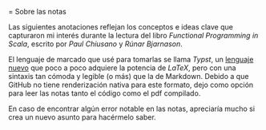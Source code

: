 = Sobre las notas

Las siguientes anotaciones reflejan los conceptos e ideas clave que capturaron mi interés durante la lectura del libro *Functional Programming in Scala*, escrito por  *Paul Chiusano* y *Rúnar Bjarnason*.

El lenguaje de marcado que usé para tomarlas se llama *Typst*, un [lenguaje nuevo](https://typst.app/docs/) que poco a poco adquiere la potencia de *LaTeX*, pero con una sintaxis tan cómoda y legible (o más) que la de Markdown. Debido a que GitHub no tiene renderización nativa para este formato, dejo como opción para leer las notas tanto el código como el pdf compilado.

En caso de encontrar algún error notable en las notas, apreciaría mucho si crea un nuevo asunto para hacérmelo saber.
